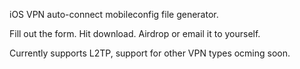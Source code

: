iOS VPN auto-connect mobileconfig file generator.

Fill out the form. Hit download.  Airdrop or email it to yourself.

Currently supports L2TP, support for other VPN types ocming soon.